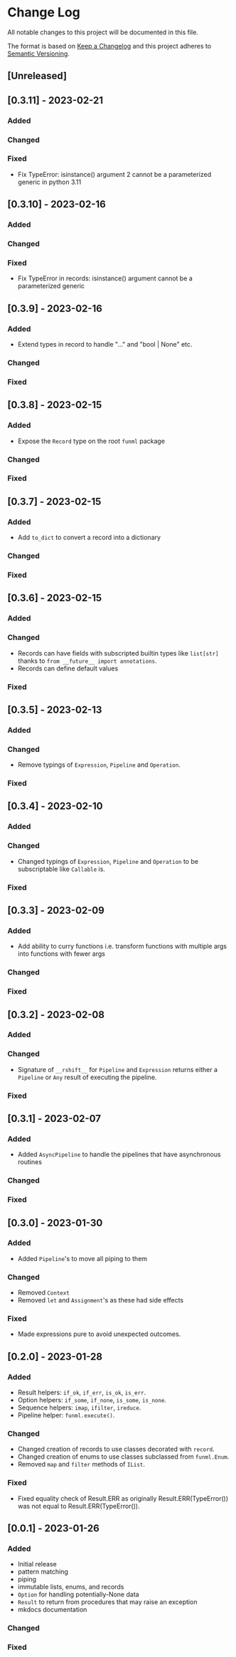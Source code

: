 # Change Log

All notable changes to this project will be documented in this file.

The format is based on [Keep a Changelog](http://keepachangelog.com/)
and this project adheres to [Semantic Versioning](http://semver.org/).

## [Unreleased]

## [0.3.11] - 2023-02-21

### Added

### Changed

### Fixed

- Fix TypeError: isinstance() argument 2 cannot be a parameterized generic in python 3.11

## [0.3.10] - 2023-02-16

### Added

### Changed

### Fixed

- Fix TypeError in records: isinstance() argument cannot be a parameterized generic

## [0.3.9] - 2023-02-16

### Added

- Extend types in record to handle "..." and "bool | None" etc.

### Changed

### Fixed

## [0.3.8] - 2023-02-15

### Added

- Expose the `Record` type on the root `funml` package

### Changed

### Fixed

## [0.3.7] - 2023-02-15

### Added

- Add `to_dict` to convert a record into a dictionary

### Changed

### Fixed

## [0.3.6] - 2023-02-15

### Added

### Changed

- Records can have fields with subscripted builtin types like `list[str]` thanks to `from __future__ import annotations`.
- Records can define default values

### Fixed

## [0.3.5] - 2023-02-13

### Added

### Changed

- Remove typings of `Expression`, `Pipeline` and `Operation`.

### Fixed

## [0.3.4] - 2023-02-10

### Added

### Changed

- Changed typings of `Expression`, `Pipeline` and `Operation` to be subscriptable like `Callable` is.

### Fixed

## [0.3.3] - 2023-02-09

### Added

- Add ability to curry functions i.e. transform functions with multiple args into functions with fewer args

### Changed

### Fixed

## [0.3.2] - 2023-02-08

### Added

### Changed

- Signature of `__rshift__` for `Pipeline` and `Expression` returns either a `Pipeline` or `Any` result of executing the
  pipeline.

### Fixed

## [0.3.1] - 2023-02-07

### Added

- Added `AsyncPipeline` to handle the pipelines that have asynchronous routines

### Changed

### Fixed

## [0.3.0] - 2023-01-30

### Added

- Added `Pipeline`'s to move all piping to them

### Changed

- Removed `Context`
- Removed `let` and `Assignment`'s as these had side effects

### Fixed

- Made expressions pure to avoid unexpected outcomes.

## [0.2.0] - 2023-01-28

### Added

- Result helpers: `if_ok`, `if_err`, `is_ok`, `is_err`.
- Option helpers: `if_some`, `if_none`, `is_some`, `is_none`.
- Sequence helpers: `imap`, `ifilter`, `ireduce`.
- Pipeline helper: `funml.execute()`.

### Changed

- Changed creation of records to use classes decorated with `record`.
- Changed creation of enums to use classes subclassed from `funml.Enum`.
- Removed `map` and `filter` methods of `IList`.

### Fixed

- Fixed equality check of Result.ERR as originally Result.ERR(TypeError()) was not equal to Result.ERR(TypeError()).

## [0.0.1] - 2023-01-26

### Added

- Initial release
- pattern matching
- piping 
- immutable lists, enums, and records
- `Option` for handling potentially-None data
- `Result` to return from procedures that may raise an exception
- mkdocs documentation

### Changed

### Fixed
